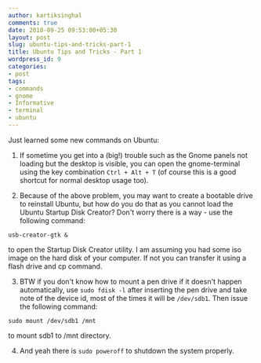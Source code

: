 ```yaml
---
author: kartiksinghal
comments: true
date: 2010-09-25 09:53:00+05:30
layout: post
slug: ubuntu-tips-and-tricks-part-1
title: Ubuntu Tips and Tricks - Part 1
wordpress_id: 9
categories:
- post
tags:
- commands
- gnome
- Informative
- terminal
- ubuntu
---
```


   

Just learned some new commands on Ubuntu:






  1. If sometime you get into a (big!) trouble such as the Gnome panels not loading but the desktop is visible, you can open the gnome-terminal using the key combination `Ctrl + Alt + T` (of course this is a good shortcut for normal desktop usage too).


  2. Because of the above problem, you may want to create a bootable drive to reinstall Ubuntu, but how do you do that as you cannot load the Ubuntu Startup Disk Creator? Don't worry there is a way - use the following command:


`usb-creator-gtk &`


to open the Startup Disk Creator utility. I am assuming you had some iso image on the hard disk of your computer. If not you can transfer it using a flash drive and cp command.


  3. BTW if you don't know how to mount a pen drive if it doesn't happen automatically, use `sudo fdisk -l` after inserting the pen drive and take note of the device id, most of the times it will be `/dev/sdb1`. Then issue the following command:


`sudo mount /dev/sdb1 /mnt`


to mount sdb1 to /mnt directory.


  4. And yeah there is `sudo poweroff` to shutdown the system properly. 


  

